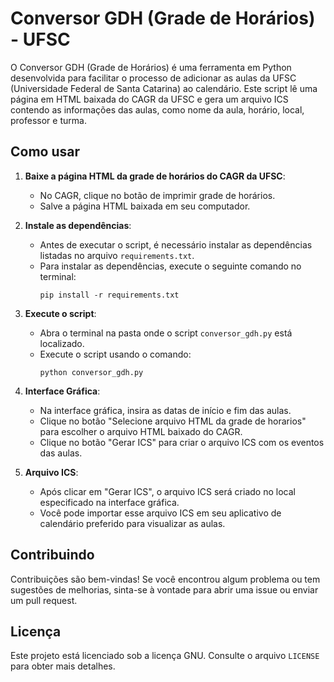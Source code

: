 # Conversor GDH (Grade de Horários) - UFSC

O Conversor GDH (Grade de Horários) é uma ferramenta em Python desenvolvida para facilitar o processo de adicionar as aulas da UFSC (Universidade Federal de Santa Catarina) ao calendário. Este script lê uma página em HTML baixada do CAGR da UFSC e gera um arquivo ICS contendo as informações das aulas, como nome da aula, horário, local, professor e turma.

## Como usar

1. **Baixe a página HTML da grade de horários do CAGR da UFSC**:
   - No CAGR, clique no botão de imprimir grade de horários.
   - Salve a página HTML baixada em seu computador.

2. **Instale as dependências**:
   - Antes de executar o script, é necessário instalar as dependências listadas no arquivo `requirements.txt`.
   - Para instalar as dependências, execute o seguinte comando no terminal:
     ```
     pip install -r requirements.txt
     ```

3. **Execute o script**:
   - Abra o terminal na pasta onde o script `conversor_gdh.py` está localizado.
   - Execute o script usando o comando:
     ```
     python conversor_gdh.py
     ```

4. **Interface Gráfica**:
   - Na interface gráfica, insira as datas de início e fim das aulas.
   - Clique no botão "Selecione arquivo HTML da grade de horarios" para escolher o arquivo HTML baixado do CAGR.
   - Clique no botão "Gerar ICS" para criar o arquivo ICS com os eventos das aulas.

5. **Arquivo ICS**:
   - Após clicar em "Gerar ICS", o arquivo ICS será criado no local especificado na interface gráfica.
   - Você pode importar esse arquivo ICS em seu aplicativo de calendário preferido para visualizar as aulas.

## Contribuindo

Contribuições são bem-vindas! Se você encontrou algum problema ou tem sugestões de melhorias, sinta-se à vontade para abrir uma issue ou enviar um pull request.

## Licença

Este projeto está licenciado sob a licença GNU. Consulte o arquivo `LICENSE` para obter mais detalhes.
